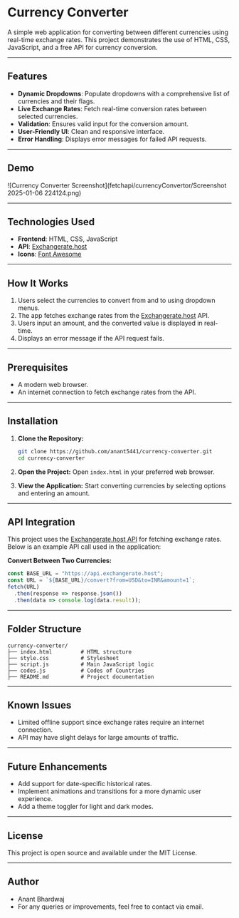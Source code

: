 # Currency Converter

A simple web application for converting between different currencies using real-time exchange rates. This project demonstrates the use of HTML, CSS, JavaScript, and a free API for currency conversion.

---

## Features

- **Dynamic Dropdowns**: Populate dropdowns with a comprehensive list of currencies and their flags.
- **Live Exchange Rates**: Fetch real-time conversion rates between selected currencies.
- **Validation**: Ensures valid input for the conversion amount.
- **User-Friendly UI**: Clean and responsive interface.
- **Error Handling**: Displays error messages for failed API requests.

---

## Demo
![Currency Converter Screenshot](fetchapi/currencyConvertor/Screenshot 2025-01-06 224124.png)

---

## Technologies Used

- **Frontend**: HTML, CSS, JavaScript
- **API**: [Exchangerate.host](https://api.exchangerate.host)
- **Icons**: [Font Awesome](https://fontawesome.com/)

---

## How It Works

1. Users select the currencies to convert from and to using dropdown menus.
2. The app fetches exchange rates from the [Exchangerate.host](https://api.exchangerate.host) API.
3. Users input an amount, and the converted value is displayed in real-time.
4. Displays an error message if the API request fails.

---

## Prerequisites

- A modern web browser.
- An internet connection to fetch exchange rates from the API.

---

## Installation

1. **Clone the Repository:**
   ```bash
   git clone https://github.com/anant5441/currency-converter.git
   cd currency-converter
   ```

2. **Open the Project:**
   Open `index.html` in your preferred web browser.

3. **View the Application:**
   Start converting currencies by selecting options and entering an amount.

---

## API Integration
This project uses the [Exchangerate.host API](https://api.exchangerate.host) for fetching exchange rates. Below is an example API call used in the application:

**Convert Between Two Currencies:**
```javascript
const BASE_URL = "https://api.exchangerate.host";
const URL = `${BASE_URL}/convert?from=USD&to=INR&amount=1`;
fetch(URL)
  .then(response => response.json())
  .then(data => console.log(data.result));
```

---

## Folder Structure

```plaintext
currency-converter/
├── index.html         # HTML structure
├── style.css          # Stylesheet
├── script.js          # Main JavaScript logic
├── codes.js           # Codes of Countries
├── README.md          # Project documentation 
```

---

## Known Issues
- Limited offline support since exchange rates require an internet connection.
- API may have slight delays for large amounts of traffic.

---

## Future Enhancements

- Add support for date-specific historical rates.
- Implement animations and transitions for a more dynamic user experience.
- Add a theme toggler for light and dark modes.

---

## License

This project is open source and available under the MIT License.

---

## Author
- Anant Bhardwaj
- For any queries or improvements, feel free to contact via email.
